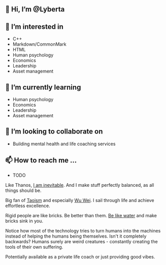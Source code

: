 ## 👋 Hi, I’m @Lyberta

## 👀 I’m interested in

* C++
* Markdown/CommonMark
* HTML
* Human psychology
* Economics
* Leadership
* Asset management

## 🌱 I’m currently learning

* Human psychology
* Economics
* Leadership
* Asset management

## 💞️ I’m looking to collaborate on

* Building mental health and life coaching services

## 📫 How to reach me ...

* TODO

Like Thanos, [I am inevitable](https://www.youtube.com/watch?v=gSh_8GELo2w). And I make stuff perfectly balanced, as all things should be.

Big fan of [Taoism](https://en.wikipedia.org/wiki/Taoism) and especially [Wu Wei](https://en.wikipedia.org/wiki/Wu_wei). I sail through life and achieve effortless excellence.

Rigid people are like bricks. Be better than them. [Be like water](https://www.youtube.com/watch?v=5JpIHeyUfVo) and make bricks sink in you.

Notice how most of the technology tries to turn humans into the machines instead of helping the humans being themselves. Isn't it completely backwards? Humans surely are weird creatures - constantly creating the tools of their own suffering.

Potentially available as a private life coach or just providing good vibes.

<!---
Lyberta/Lyberta is a ✨ special ✨ repository because its `README.md` (this file) appears on your GitHub profile.
You can click the Preview link to take a look at your changes.
--->
